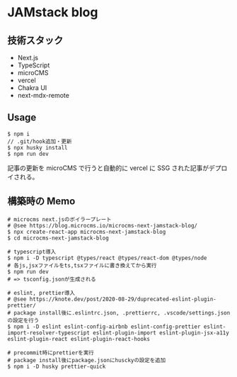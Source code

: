 # JAMstack blog

## 技術スタック

- Next.js
- TypeScript
- microCMS
- vercel
- Chakra UI
- next-mdx-remote

## Usage

```
$ npm i
// .git/hook追加・更新
$ npx husky install
$ npm run dev
```

記事の更新を microCMS で行うと自動的に vercel に SSG された記事がデプロイされる。

## 構築時の Memo

```
# microcms next.jsのボイラープレート
# @see https://blog.microcms.io/microcms-next-jamstack-blog/
$ npx create-react-app microcms-next-jamstack-blog
$ cd microcms-next-jamstack-blog

# typescript導入
$ npm i -D typescript @types/react @types/react-dom @types/node
# 各js,jsxファイルをts,tsxファイルに書き換えてから実行
$ npm run dev
# => tsconfig.jsonが生成される

# eslint, prettier導入
# @see https://knote.dev/post/2020-08-29/duprecated-eslint-plugin-prettier/
# package install後に.eslintrc.json, .prettierrc, .vscode/settings.jsonの設定を行う
$ npm i -D eslint eslint-config-airbnb eslint-config-prettier eslint-import-resolver-typescript eslint-plugin-import eslint-plugin-jsx-a11y eslint-plugin-react eslint-plugin-react-hooks

# precommit時にprettierを実行
# package install後にpackage.jsonにhusckyの設定を追加
$ npm i -D husky prettier-quick
```
